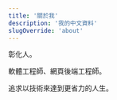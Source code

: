 ```yaml
---
title: '關於我'
description: '我的中文資料'
slugOverride: 'about'
---
```


彰化人。

軟體工程師、網頁後端工程師。

追求以技術來達到更省力的人生。
